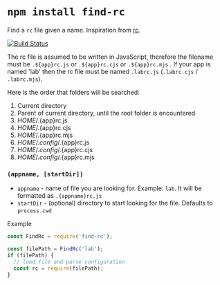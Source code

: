 # `npm install find-rc`

Find a `rc` file given a name.  Inspiration from [rc](https://github.com/dominictarr/rc).

[![Build Status](https://secure.travis-ci.org/geek/find-rc.svg)](http://travis-ci.org/geek/find-rc)

The rc file is assumed to be written in JavaScript, therefore the filename must
be `.${app}rc.js` or `.${app}rc.cjs` or `.${app}rc.mjs` .  If your app is named 'lab' then the rc file must be named
`.labrc.js` (`.labrc.cjs` / `.labrc.mjs`).

Here is the order that folders will be searched:

1. Current directory
2. Parent of current directory, until the root folder is encountered
3. $HOME/.${app}rc.js
4. $HOME/.${app}rc.cjs
5. $HOME/.${app}rc.mjs
6. $HOME/.config/.${app}rc.js
7. $HOME/.config/.${app}rc.cjs
8. $HOME/.config/.${app}rc.mjs


### `(appname, [startDir])`

- `appname` - name of file you are looking for.  Example: `lab`.  It will be formatted as `.{appname}rc.js`
- `startDir` - (optional) directory to start looking for the file.  Defaults to `process.cwd`

Example

```js
const FindRc = require('find-rc');

const filePath = FindRc('lab');
if (filePath) {
  // load file and parse configuration
  const rc = require(filePath);
}
```
